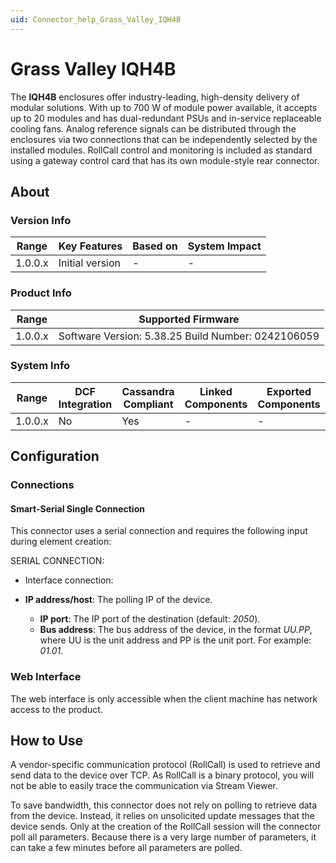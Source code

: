 ```yaml
---
uid: Connector_help_Grass_Valley_IQH4B
---
```


# Grass Valley IQH4B

The **IQH4B** enclosures offer industry-leading, high-density delivery of modular solutions. With up to 700 W of module power available, it accepts up to 20 modules and has dual-redundant PSUs and in-service replaceable cooling fans. Analog reference signals can be distributed through the enclosures via two connections that can be independently selected by the installed modules. RollCall control and monitoring is included as standard using a gateway control card that has its own module-style rear connector.

## About

### Version Info

| **Range** | **Key Features** | **Based on** | **System Impact** |
|-----------|------------------|--------------|-------------------|
| 1.0.0.x   | Initial version  | \-           | \-                |

### Product Info

| **Range** | **Supported Firmware**                             |
|-----------|----------------------------------------------------|
| 1.0.0.x   | Software Version: 5.38.25 Build Number: 0242106059 |

### System Info

| **Range** | **DCF Integration** | **Cassandra Compliant** | **Linked Components** | **Exported Components** |
|-----------|---------------------|-------------------------|-----------------------|-------------------------|
| 1.0.0.x   | No                  | Yes                     | \-                    | \-                      |

## Configuration

### Connections

#### Smart-Serial Single Connection

This connector uses a serial connection and requires the following input during element creation:

SERIAL CONNECTION:

- Interface connection:

- **IP address/host**: The polling IP of the device.
  - **IP port**: The IP port of the destination (default: *2050*).
  - **Bus address**: The bus address of the device, in the format *UU.PP*, where UU is the unit address and PP is the unit port. For example: *01.01*.

### Web Interface

The web interface is only accessible when the client machine has network access to the product.

## How to Use

A vendor-specific communication protocol (RollCall) is used to retrieve and send data to the device over TCP. As RollCall is a binary protocol, you will not be able to easily trace the communication via Stream Viewer.

To save bandwidth, this connector does not rely on polling to retrieve data from the device. Instead, it relies on unsolicited update messages that the device sends. Only at the creation of the RollCall session will the connector poll all parameters. Because there is a very large number of parameters, it can take a few minutes before all parameters are polled.
